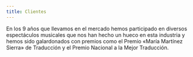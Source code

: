 ```yaml
---
title: Clientes
---
```


En los 9 años que llevamos en el mercado hemos participado en diversos espectáculos musicales que nos han hecho un hueco en esta industria y hemos sido galardonados con premios como   el Premio «María Martínez Sierra» de Traducción y el Premio Nacional a la Mejor Traducción.
